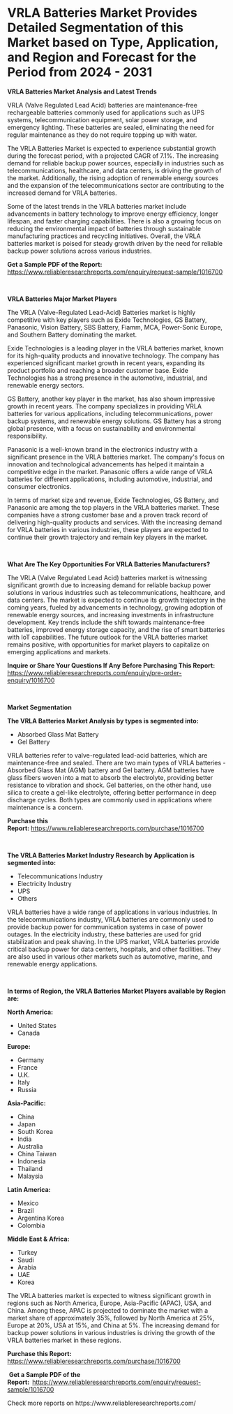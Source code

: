 <p><h1>VRLA Batteries Market Provides Detailed Segmentation of this Market based on Type, Application, and Region and Forecast for the Period from 2024 - 2031</h1></p><p><strong>VRLA Batteries Market Analysis and Latest Trends</strong></p>
<p><p>VRLA (Valve Regulated Lead Acid) batteries are maintenance-free rechargeable batteries commonly used for applications such as UPS systems, telecommunication equipment, solar power storage, and emergency lighting. These batteries are sealed, eliminating the need for regular maintenance as they do not require topping up with water.</p><p>The VRLA Batteries Market is expected to experience substantial growth during the forecast period, with a projected CAGR of 7.1%. The increasing demand for reliable backup power sources, especially in industries such as telecommunications, healthcare, and data centers, is driving the growth of the market. Additionally, the rising adoption of renewable energy sources and the expansion of the telecommunications sector are contributing to the increased demand for VRLA batteries.</p><p>Some of the latest trends in the VRLA batteries market include advancements in battery technology to improve energy efficiency, longer lifespan, and faster charging capabilities. There is also a growing focus on reducing the environmental impact of batteries through sustainable manufacturing practices and recycling initiatives. Overall, the VRLA batteries market is poised for steady growth driven by the need for reliable backup power solutions across various industries.</p></p>
<p><strong>Get a Sample PDF of the Report:&nbsp;</strong> <a href="https://www.reliableresearchreports.com/enquiry/request-sample/1016700">https://www.reliableresearchreports.com/enquiry/request-sample/1016700</a></p>
<p>&nbsp;</p>
<p><strong>VRLA Batteries Major Market Players</strong></p>
<p><p>The VRLA (Valve-Regulated Lead-Acid) Batteries market is highly competitive with key players such as Exide Technologies, GS Battery, Panasonic, Vision Battery, SBS Battery, Fiamm, MCA, Power-Sonic Europe, and Southern Battery dominating the market.</p><p>Exide Technologies is a leading player in the VRLA batteries market, known for its high-quality products and innovative technology. The company has experienced significant market growth in recent years, expanding its product portfolio and reaching a broader customer base. Exide Technologies has a strong presence in the automotive, industrial, and renewable energy sectors.</p><p>GS Battery, another key player in the market, has also shown impressive growth in recent years. The company specializes in providing VRLA batteries for various applications, including telecommunications, power backup systems, and renewable energy solutions. GS Battery has a strong global presence, with a focus on sustainability and environmental responsibility.</p><p>Panasonic is a well-known brand in the electronics industry with a significant presence in the VRLA batteries market. The company's focus on innovation and technological advancements has helped it maintain a competitive edge in the market. Panasonic offers a wide range of VRLA batteries for different applications, including automotive, industrial, and consumer electronics.</p><p>In terms of market size and revenue, Exide Technologies, GS Battery, and Panasonic are among the top players in the VRLA batteries market. These companies have a strong customer base and a proven track record of delivering high-quality products and services. With the increasing demand for VRLA batteries in various industries, these players are expected to continue their growth trajectory and remain key players in the market.</p></p>
<p>&nbsp;</p>
<p><strong>What Are The Key Opportunities For VRLA Batteries Manufacturers?</strong></p>
<p><p>The VRLA (Valve Regulated Lead Acid) batteries market is witnessing significant growth due to increasing demand for reliable backup power solutions in various industries such as telecommunications, healthcare, and data centers. The market is expected to continue its growth trajectory in the coming years, fueled by advancements in technology, growing adoption of renewable energy sources, and increasing investments in infrastructure development. Key trends include the shift towards maintenance-free batteries, improved energy storage capacity, and the rise of smart batteries with IoT capabilities. The future outlook for the VRLA batteries market remains positive, with opportunities for market players to capitalize on emerging applications and markets.</p></p>
<p><strong>Inquire or Share Your Questions If Any Before Purchasing This Report:</strong> <a href="https://www.reliableresearchreports.com/enquiry/pre-order-enquiry/1016700">https://www.reliableresearchreports.com/enquiry/pre-order-enquiry/1016700</a></p>
<p>&nbsp;</p>
<p><strong>Market Segmentation</strong></p>
<p><strong>The VRLA Batteries Market Analysis by types is segmented into:</strong></p>
<p><ul><li>Absorbed Glass Mat Battery</li><li>Gel Battery</li></ul></p>
<p><p>VRLA batteries refer to valve-regulated lead-acid batteries, which are maintenance-free and sealed. There are two main types of VRLA batteries - Absorbed Glass Mat (AGM) battery and Gel battery. AGM batteries have glass fibers woven into a mat to absorb the electrolyte, providing better resistance to vibration and shock. Gel batteries, on the other hand, use silica to create a gel-like electrolyte, offering better performance in deep discharge cycles. Both types are commonly used in applications where maintenance is a concern.</p></p>
<p><strong>Purchase this Report:&nbsp;</strong><a href="https://www.reliableresearchreports.com/purchase/1016700">https://www.reliableresearchreports.com/purchase/1016700</a></p>
<p>&nbsp;</p>
<p><strong>The VRLA Batteries Market Industry Research by Application is segmented into:</strong></p>
<p><ul><li>Telecommunications Industry</li><li>Electricity Industry</li><li>UPS</li><li>Others</li></ul></p>
<p><p>VRLA batteries have a wide range of applications in various industries. In the telecommunications industry, VRLA batteries are commonly used to provide backup power for communication systems in case of power outages. In the electricity industry, these batteries are used for grid stabilization and peak shaving. In the UPS market, VRLA batteries provide critical backup power for data centers, hospitals, and other facilities. They are also used in various other markets such as automotive, marine, and renewable energy applications.</p></p>
<p>&nbsp;</p>
<p><strong>In terms of Region, the VRLA Batteries Market Players available by Region are:</strong></p>
<p>
    <p> <strong> North America: </strong>
        <ul>
            <li>United States</li>
            <li>Canada</li>
        </ul>
        </p> 
    <p> <strong> Europe: </strong>
        <ul>
            <li>Germany</li>
            <li>France</li>
            <li>U.K.</li>
            <li>Italy</li>
            <li>Russia</li>
        </ul>
        </p> 
    <p> <strong> Asia-Pacific: </strong>
        <ul>
            <li>China</li>
            <li>Japan</li>
            <li>South Korea</li>
            <li>India</li>
            <li>Australia</li>
            <li>China Taiwan</li>
            <li>Indonesia</li>
            <li>Thailand</li>
            <li>Malaysia</li>
        </ul>
        </p> 
    <p> <strong> Latin America: </strong>
        <ul>
            <li>Mexico</li>
            <li>Brazil</li>
            <li>Argentina Korea</li>
            <li>Colombia</li>
        </ul>
        </p> 
    <p> <strong> Middle East & Africa: </strong>
        <ul>
            <li>Turkey</li>
            <li>Saudi</li>
            <li>Arabia</li>
            <li>UAE</li>
            <li>Korea</li>
        </ul>
    </p>
    </p>
<p><p>The VRLA batteries market is expected to witness significant growth in regions such as North America, Europe, Asia-Pacific (APAC), USA, and China. Among these, APAC is projected to dominate the market with a market share of approximately 35%, followed by North America at 25%, Europe at 20%, USA at 15%, and China at 5%. The increasing demand for backup power solutions in various industries is driving the growth of the VRLA batteries market in these regions.</p></p>
<p><strong>Purchase this Report: </strong><a href="https://www.reliableresearchreports.com/purchase/1016700">https://www.reliableresearchreports.com/purchase/1016700</a></p>
<p>&nbsp;<strong>Get a Sample PDF of the Report:&nbsp;&nbsp;</strong><a href="https://www.reliableresearchreports.com/enquiry/request-sample/1016700">https://www.reliableresearchreports.com/enquiry/request-sample/1016700</a></p>
<p><strong></strong></p>
<p>Check more reports on https://www.reliableresearchreports.com/</p>